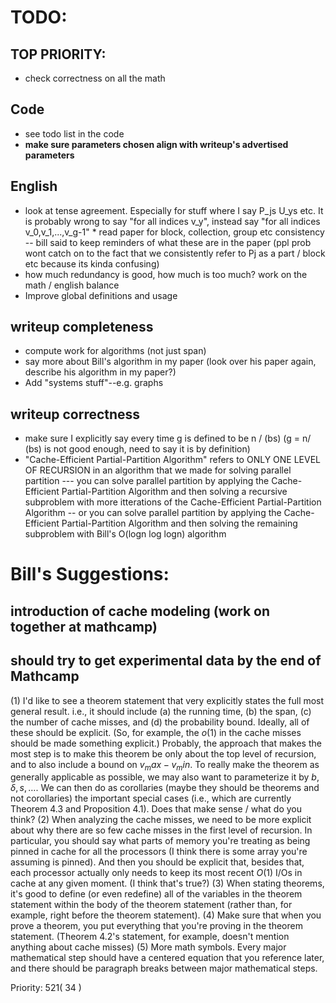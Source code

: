 # TODO:

## TOP PRIORITY:
  * check correctness on all the math

## Code
  * see todo list in the code
  * __make sure parameters chosen align with writeup's advertised parameters__

## English
  *  look at tense agreement. Especially for stuff where I say P_js U_ys etc. It is probably wrong to say "for all indices v_y", instead say "for all indices v_0,v_1,...,v_g-1"
    * read paper for block, collection, group etc consistency  -- bill said to keep reminders of what these are in the paper (ppl prob wont catch on to the fact that we consistently refer to Pj as a part / block etc because its kinda confusing)
  * how much redundancy is good, how much is too much? work on the math / english balance
  * Improve global definitions and usage

## writeup completeness
  * compute work for algorithms (not just span)
  * say more about Bill's algorithm in my paper (look over his paper again, describe his algorithm in my paper?)
  * Add "systems stuff"--e.g. graphs

## writeup correctness
  * make sure I explicitly say every time g is defined to be n / (bs) (g = n/ (bs) is not good enough, need to say it is by definition)
  * "Cache-Efficient Partial-Partition Algorithm" refers to ONLY ONE LEVEL OF RECURSION in an algorithm that we made for solving parallel partition
    --- you can solve parallel partition by applying the Cache-Efficient Partial-Partition Algorithm and then solving a recursive subproblem with more itterations of the Cache-Efficient Partial-Partition Algorithm 
    -- or you can solve parallel partition by applying the Cache-Efficient Partial-Partition Algorithm and then solving the remaining subproblem with Bill's O(logn log logn) algorithm

# Bill's Suggestions:
## introduction of cache modeling (work on together at mathcamp)
## should try to get experimental data by the end of Mathcamp

(1) I'd like to see a theorem statement that very explicitly states the full most general result. i.e., it should include (a) the running time, (b) the span, (c) the number of cache misses, and (d) the probability bound. Ideally, all of these should be explicit. (So, for example, the $o(1)$ in the cache misses should be made something explicit.) Probably, the approach that makes the most step is to make this theorem be only about the top level of recursion, and to also include a bound on $v_max - v_min$. To really make the theorem as generally applicable as possible, we may also want to parameterize it by $b, \delta, s,\ldots$. We can then do as corollaries (maybe they should be theorems and not corollaries) the important special cases (i.e., which are currently Theorem 4.3 and Proposition 4.1). Does that make sense / what do you think?
(2) When analyzing the cache misses, we need to be more explicit about why there are so few cache misses in the first level of recursion. In particular, you should say what parts of memory you're treating as being pinned in cache for all the processors (I think there is some array you're assuming is pinned). And then you should be explicit that, besides that, each processor actually only needs to keep its most recent $O(1)$ I/Os in cache at any given moment. (I think that's true?)
(3) When stating theorems, it's good to define (or even redefine) all of the variables in the theorem statement within the body of the theorem statement (rather than, for example, right before the theorem statement). 
(4) Make sure that when you prove a theorem, you put everything that you're proving in the theorem statement. (Theorem 4.2's statement, for example, doesn't mention anything about cache misses)
(5) More math symbols. Every major mathematical step should have a centered equation that you reference later, and there should be paragraph breaks between major mathematical steps. 

Priority: 521( 34 )

